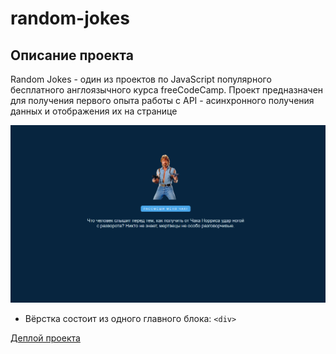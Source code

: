 # random-jokes

## Описание проекта

Random Jokes - один из проектов по JavaScript популярного бесплатного англоязычного курса freeCodeCamp. Проект предназначен для получения первого опыта работы с API - асинхронного получения данных и отображения их на странице

<kbd>![](images/random-jokes-demo.png)</kbd>

- Вёрстка состоит из одного главного блока: `<div>`

[Деплой проекта](https://zixail28.github.io/random-jokes/)  
